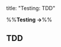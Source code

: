 <frontmatter>
title: "Testing: TDD"
</frontmatter>

<link rel="stylesheet" href="{{baseUrl}}/css/textbook.css">

<div class="website-content">

%%**Testing →**%%

## TDD

<div id="main">

<include src="what/embed.md" />
<include src="how/embed.md" />

</div>

</div>

